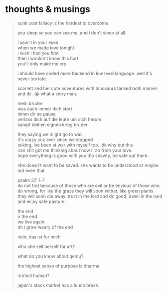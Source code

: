 # thoughts & musings

> sunk cost fallacy is the hardest to overcome.
>
> you sleep so you can see me, and i don't sleep at all.
>
> i saw it in your eyes<br>
> when we made love tonight<br>
> i wish i had you first<br>
> then i wouldn't know this hurt<br>
> you'll only make me cry
>
> i should have coded more backend in low level language. well it's never too late.
>
> scarlett and her cute adventures with dinosaurs tanked both marvel and dc. 😭 what a story man.
>
> mein bruder<br>
> was auch immer dich stort<br>
> nimm dir ne pause<br>
> verlass dich auf die leute um dich herum<br>
> kampf deinen eignen krieg bruder
>
> they saying we might go to war. <br>
> it's crazy cuz ever since we stopped <br>
> talking, ive been at war with myself too. idk why but this <br>
> iran shit got me thinking about how i ran from your love. <br>
> hope everything is good with you tho shawty, be safe out there.
>
> she doesn’t want to be saved. she wants to be understood or maybe not even that.
>
> psalm 37: 1-7  
> do not fret because of those who are evil or be envious of those who do wrong, for like the grass they will soon wither, like green plants they will soon die away. trust in the lord and do good; dwell in the land and enjoy safe pasture.
>
> the end <br>
> o the end <br>
> we live again <br>
> oh i grow weary of the end
>
> nein, das ist fur mich
>
> who she sell herself for art?
>
> what do you know about qemu?
>
> the highest sense of purpose is dharma
>
> is kholi human?
>
> japan's stock market has a lunch break.
